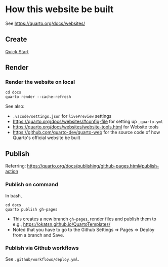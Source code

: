 # How this website be built

See https://quarto.org/docs/websites/

## Create 

[Quick Start](https://quarto.org/docs/websites/#quick-start)


## Render

### Render the website on local

```
cd docs
quarto render --cache-refresh
```

See also:

- `.vscode/settings.json` for `livePreview` settings
- https://quarto.org/docs/websites/#config-file for setting up `_quarto.yml`
- https://quarto.org/docs/websites/website-tools.html for Website tools
- https://github.com/quarto-dev/quarto-web for the source code of how Quarto's official website be built


## Publish

Referring: https://quarto.org/docs/publishing/github-pages.html#publish-action


### Publish on command

In bash, 

```
cd docs
quarto publish gh-pages
```

- This creates a new branch `gh-pages`, render files and publish them to e.g., https://okatsn.github.io/QuartoTemplates/
- Noted that you have to go to the Github Settings => Pages => Deploy from a branch and Save.

### Publish via Github workflows

See `.github/workflows/deploy.yml`.